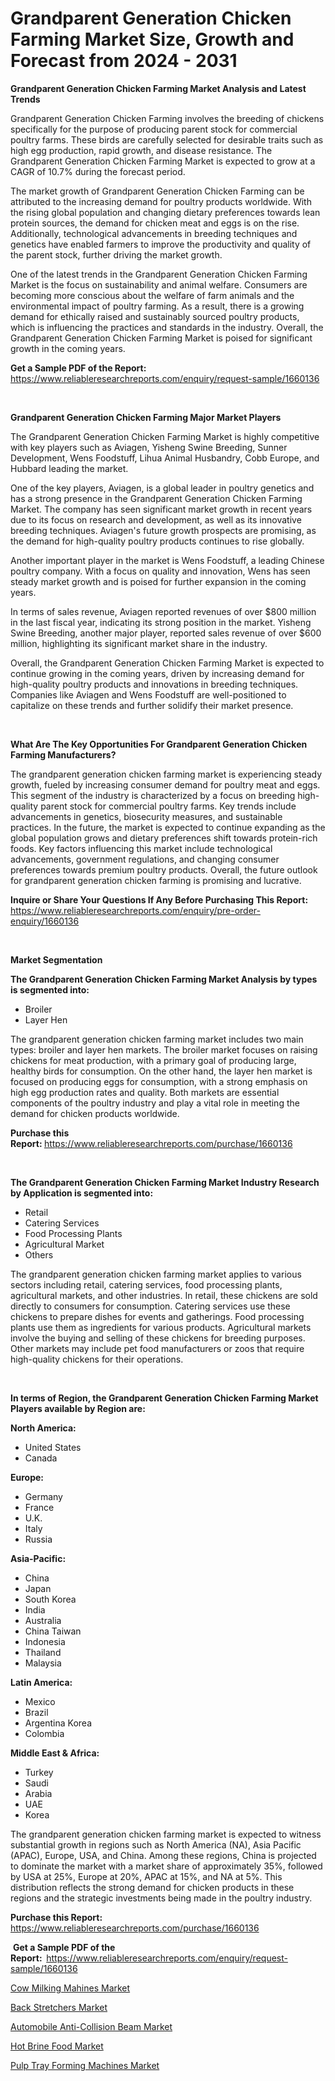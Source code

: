 <p><h1>Grandparent Generation Chicken Farming Market Size, Growth and Forecast from 2024 - 2031</h1></p><p><strong>Grandparent Generation Chicken Farming Market Analysis and Latest Trends</strong></p>
<p><p>Grandparent Generation Chicken Farming involves the breeding of chickens specifically for the purpose of producing parent stock for commercial poultry farms. These birds are carefully selected for desirable traits such as high egg production, rapid growth, and disease resistance. The Grandparent Generation Chicken Farming Market is expected to grow at a CAGR of 10.7% during the forecast period.</p><p>The market growth of Grandparent Generation Chicken Farming can be attributed to the increasing demand for poultry products worldwide. With the rising global population and changing dietary preferences towards lean protein sources, the demand for chicken meat and eggs is on the rise. Additionally, technological advancements in breeding techniques and genetics have enabled farmers to improve the productivity and quality of the parent stock, further driving the market growth.</p><p>One of the latest trends in the Grandparent Generation Chicken Farming Market is the focus on sustainability and animal welfare. Consumers are becoming more conscious about the welfare of farm animals and the environmental impact of poultry farming. As a result, there is a growing demand for ethically raised and sustainably sourced poultry products, which is influencing the practices and standards in the industry. Overall, the Grandparent Generation Chicken Farming Market is poised for significant growth in the coming years.</p></p>
<p><strong>Get a Sample PDF of the Report:&nbsp;</strong> <a href="https://www.reliableresearchreports.com/enquiry/request-sample/1660136">https://www.reliableresearchreports.com/enquiry/request-sample/1660136</a></p>
<p>&nbsp;</p>
<p><strong>Grandparent Generation Chicken Farming Major Market Players</strong></p>
<p><p>The Grandparent Generation Chicken Farming Market is highly competitive with key players such as Aviagen, Yisheng Swine Breeding, Sunner Development, Wens Foodstuff, Lihua Animal Husbandry, Cobb Europe, and Hubbard leading the market. </p><p>One of the key players, Aviagen, is a global leader in poultry genetics and has a strong presence in the Grandparent Generation Chicken Farming Market. The company has seen significant market growth in recent years due to its focus on research and development, as well as its innovative breeding techniques. Aviagen's future growth prospects are promising, as the demand for high-quality poultry products continues to rise globally.</p><p>Another important player in the market is Wens Foodstuff, a leading Chinese poultry company. With a focus on quality and innovation, Wens has seen steady market growth and is poised for further expansion in the coming years.</p><p>In terms of sales revenue, Aviagen reported revenues of over $800 million in the last fiscal year, indicating its strong position in the market. Yisheng Swine Breeding, another major player, reported sales revenue of over $600 million, highlighting its significant market share in the industry.</p><p>Overall, the Grandparent Generation Chicken Farming Market is expected to continue growing in the coming years, driven by increasing demand for high-quality poultry products and innovations in breeding techniques. Companies like Aviagen and Wens Foodstuff are well-positioned to capitalize on these trends and further solidify their market presence.</p></p>
<p>&nbsp;</p>
<p><strong>What Are The Key Opportunities For Grandparent Generation Chicken Farming Manufacturers?</strong></p>
<p><p>The grandparent generation chicken farming market is experiencing steady growth, fueled by increasing consumer demand for poultry meat and eggs. This segment of the industry is characterized by a focus on breeding high-quality parent stock for commercial poultry farms. Key trends include advancements in genetics, biosecurity measures, and sustainable practices. In the future, the market is expected to continue expanding as the global population grows and dietary preferences shift towards protein-rich foods. Key factors influencing this market include technological advancements, government regulations, and changing consumer preferences towards premium poultry products. Overall, the future outlook for grandparent generation chicken farming is promising and lucrative.</p></p>
<p><strong>Inquire or Share Your Questions If Any Before Purchasing This Report:</strong> <a href="https://www.reliableresearchreports.com/enquiry/pre-order-enquiry/1660136">https://www.reliableresearchreports.com/enquiry/pre-order-enquiry/1660136</a></p>
<p>&nbsp;</p>
<p><strong>Market Segmentation</strong></p>
<p><strong>The Grandparent Generation Chicken Farming Market Analysis by types is segmented into:</strong></p>
<p><ul><li>Broiler</li><li>Layer Hen</li></ul></p>
<p><p>The grandparent generation chicken farming market includes two main types: broiler and layer hen markets. The broiler market focuses on raising chickens for meat production, with a primary goal of producing large, healthy birds for consumption. On the other hand, the layer hen market is focused on producing eggs for consumption, with a strong emphasis on high egg production rates and quality. Both markets are essential components of the poultry industry and play a vital role in meeting the demand for chicken products worldwide.</p></p>
<p><strong>Purchase this Report:&nbsp;</strong><a href="https://www.reliableresearchreports.com/purchase/1660136">https://www.reliableresearchreports.com/purchase/1660136</a></p>
<p>&nbsp;</p>
<p><strong>The Grandparent Generation Chicken Farming Market Industry Research by Application is segmented into:</strong></p>
<p><ul><li>Retail</li><li>Catering Services</li><li>Food Processing Plants</li><li>Agricultural Market</li><li>Others</li></ul></p>
<p><p>The grandparent generation chicken farming market applies to various sectors including retail, catering services, food processing plants, agricultural markets, and other industries. In retail, these chickens are sold directly to consumers for consumption. Catering services use these chickens to prepare dishes for events and gatherings. Food processing plants use them as ingredients for various products. Agricultural markets involve the buying and selling of these chickens for breeding purposes. Other markets may include pet food manufacturers or zoos that require high-quality chickens for their operations.</p></p>
<p>&nbsp;</p>
<p><strong>In terms of Region, the Grandparent Generation Chicken Farming Market Players available by Region are:</strong></p>
<p>
    <p> <strong> North America: </strong>
        <ul>
            <li>United States</li>
            <li>Canada</li>
        </ul>
        </p> 
    <p> <strong> Europe: </strong>
        <ul>
            <li>Germany</li>
            <li>France</li>
            <li>U.K.</li>
            <li>Italy</li>
            <li>Russia</li>
        </ul>
        </p> 
    <p> <strong> Asia-Pacific: </strong>
        <ul>
            <li>China</li>
            <li>Japan</li>
            <li>South Korea</li>
            <li>India</li>
            <li>Australia</li>
            <li>China Taiwan</li>
            <li>Indonesia</li>
            <li>Thailand</li>
            <li>Malaysia</li>
        </ul>
        </p> 
    <p> <strong> Latin America: </strong>
        <ul>
            <li>Mexico</li>
            <li>Brazil</li>
            <li>Argentina Korea</li>
            <li>Colombia</li>
        </ul>
        </p> 
    <p> <strong> Middle East & Africa: </strong>
        <ul>
            <li>Turkey</li>
            <li>Saudi</li>
            <li>Arabia</li>
            <li>UAE</li>
            <li>Korea</li>
        </ul>
    </p>
    </p>
<p><p>The grandparent generation chicken farming market is expected to witness substantial growth in regions such as North America (NA), Asia Pacific (APAC), Europe, USA, and China. Among these regions, China is projected to dominate the market with a market share of approximately 35%, followed by USA at 25%, Europe at 20%, APAC at 15%, and NA at 5%. This distribution reflects the strong demand for chicken products in these regions and the strategic investments being made in the poultry industry.</p></p>
<p><strong>Purchase this Report: </strong><a href="https://www.reliableresearchreports.com/purchase/1660136">https://www.reliableresearchreports.com/purchase/1660136</a></p>
<p>&nbsp;<strong>Get a Sample PDF of the Report:&nbsp;&nbsp;</strong><a href="https://www.reliableresearchreports.com/enquiry/request-sample/1660136">https://www.reliableresearchreports.com/enquiry/request-sample/1660136</a></p>
<p><strong></strong></p>
<p><p><a href="https://github.com/bmorecock/Market-Research-Report-List-2/blob/main/cow-milking-mahines-market.md">Cow Milking Mahines Market</a></p><p><a href="https://view.publitas.com/reportprime-1/back-stretchers-market-size-evaluating-its-market-trends-growth-and-projections-2024-2031/">Back Stretchers Market</a></p><p><a href="https://faithful-glue-af3.notion.site/Automobile-Anti-Collision-Beam-Market-Size-Growing-and-Forecasted-for-period-from-2024-2031-and-pr-6848716ff3484c7d814313dc023cf480">Automobile Anti-Collision Beam Market</a></p><p><a href="https://chivalrous-flock-a86.notion.site/Hot-Brine-Food-Market-Furnish-Information-about-Market-Size-Market-Share-Market-Dynamics-and-Proj-fe9091206a524e9a8106d7e00e497d85">Hot Brine Food Market</a></p><p><a href="https://github.com/jsmusil/Market-Research-Report-List-2/blob/main/pulp-tray-forming-machines-market.md">Pulp Tray Forming Machines Market</a></p></p>